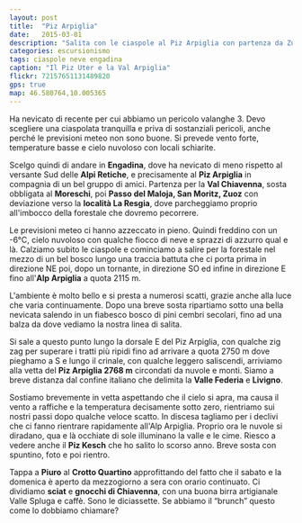 ```yaml
---
layout: post
title:  "Piz Arpiglia"
date:   2015-03-01
description: "Salita con le ciaspole al Piz Arpiglia con partenza da Zuoz (località La Resgia)"
categories: escursionismo
tags: ciaspole neve engadina
caption: "Il Piz Uter e la Val Arpiglia"
flickr: 72157651131489820
gps: true
map: 46.580764,10.005365
---
```


Ha nevicato di recente per cui abbiamo un pericolo valanghe 3. Devo scegliere una ciaspolata tranquilla e priva di sostanziali pericoli, anche perché le previsioni meteo non sono buone. Si prevede vento forte, temperature basse e cielo nuvoloso con locali schiarite.

Scelgo quindi di andare in **Engadina**, dove ha nevicato di meno rispetto al versante Sud delle **Alpi Retiche**, e precisamente al **Piz Arpiglia** in compagnia di un bel gruppo di amici.  Partenza per la **Val Chiavenna**, sosta obbligata al **Moreschi**, poi **Passo del Maloja, San Moritz, Zuoz** con deviazione verso la **località La Resgia**, dove parcheggiamo proprio all'imbocco della forestale che dovremo pecorrere.

Le previsioni meteo ci hanno azzeccato in pieno. Quindi freddino con un -6°C, cielo nuvoloso con qualche fiocco di neve e sprazzi di azzurro qual e là. Calziamo subito le ciaspole e cominciamo a salire per la forestale nel mezzo di un bel bosco lungo una traccia battuta che ci porta prima in direzione NE poi, dopo un tornante, in direzione SO ed infine in direzione E fino all'**Alp Arpiglia** a quota 2115 m.

L'ambiente è molto bello e si presta a numerosi scatti, grazie anche alla luce che varia continuamente. Dopo una breve sosta ripartiamo sotto una bella nevicata salendo in un fiabesco bosco di pini cembri secolari, fino ad una balza da dove vediamo la nostra linea di salita.

Si sale a questo punto lungo la dorsale E del Piz Arpiglia, con qualche zig zag per superare i tratti più ripidi fino ad arrivare a quota 2750 m dove pieghamo a S e lungo il crinale, con qualche leggero saliscendi, arriviamo alla vetta del **Piz Arpiglia 2768 m** circondati da nuvole e monti. Siamo a breve distanza dal confine italiano che delimita la **Valle Federia** e **Livigno**.

Sostiamo brevemente in vetta aspettando che il cielo si apra, ma causa il vento a raffiche e la temperatura decisamente sotto zero, rientriamo sui nostri passi dopo qualche veloce scatto. In discesa tagliamo per i declivi che ci fanno rientrare rapidamente all'Alp Arpiglia. Proprio ora le nuvole si diradano, qua e là occhiate di sole illuminano la valle e le cime. Riesco a vedere anche il **Piz Kesch** che ho salito lo scorso anno. Breve sosta con spuntino, foto e poi rientro.

Tappa a **Piuro** al **Crotto Quartino** approfittando del fatto che il sabato e la domenica è aperto da mezzogiorno a sera con orario continuato. Ci dividiamo **sciat** e **gnocchi di Chiavenna**, con una buona birra artigianale Valle Spluga e caffè. Sono le diciassette. Se abbiamo il “brunch” questo come lo dobbiamo chiamare? 
